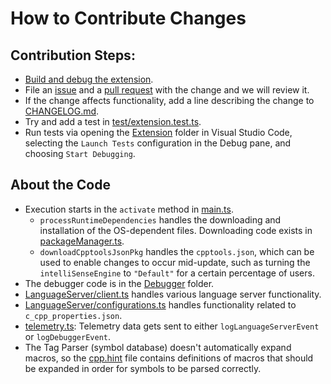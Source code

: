 # How to Contribute Changes

## Contribution Steps:
  * [Build and debug the extension](Documentation/Getting%20started.md#build-and-debug-the-cpptools-extension).
  * File an [issue](https://github.com/Microsoft/vscode-cpptools/issues) and a [pull request](https://github.com/Microsoft/vscode-cpptools/pulls) with the change and we will review it.
  * If the change affects functionality, add a line describing the change to [CHANGELOG.md](Extension/CHANGELOG.md).
  * Try and add a test in [test/extension.test.ts](Extension/test/unitTests/extension.test.ts).
  * Run tests via opening the [Extension](https://github.com/Microsoft/vscode-cpptools/tree/master/Extension) folder in Visual Studio Code, selecting the `Launch Tests` configuration in the Debug pane, and choosing `Start Debugging`.

## About the Code
  * Execution starts in the `activate` method in [main.ts](Extension/src/main.ts).
    * `processRuntimeDependencies` handles the downloading and installation of the OS-dependent files. Downloading code exists in [packageManager.ts](Extension/src/packageManager.ts).
    * `downloadCpptoolsJsonPkg` handles the `cpptools.json`, which can be used to enable changes to occur mid-update, such as turning the `intelliSenseEngine` to `"Default"` for a certain percentage of users.
  * The debugger code is in the [Debugger](https://github.com/Microsoft/vscode-cpptools/tree/master/Extension/src/Debugger) folder.
  * [LanguageServer/client.ts](Extension/src/LanguageServer/client.ts) handles various language server functionality.
  * [LanguageServer/configurations.ts](Extension/src/LanguageServer/configurations.ts) handles functionality related to `c_cpp_properties.json`.
  * [telemetry.ts](Extension/src/telemetry.ts): Telemetry data gets sent to either `logLanguageServerEvent` or `logDebuggerEvent`.
  * The Tag Parser (symbol database) doesn't automatically expand macros, so the [cpp.hint](Extension/cpp.hint) file contains definitions of macros that should be expanded in order for symbols to be parsed correctly.
